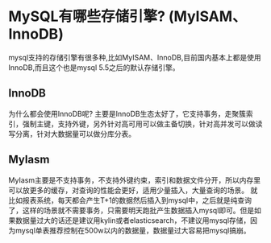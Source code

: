 # MySQL有哪些存储引擎? (MyISAM、InnoDB)

mysql支持的存储引擎有很多种,比如MyISAM、InnoDB,目前国内基本上都是使用InnoDB,而且这个也是mysql 5.5之后的默认存储引擎。

## InnoDB
为什么都会使用InnoDB呢?
主要是InnoDB生态太好了，它支持事务，走聚簇索引，强制主键，支持外键，另外针对高可用可以做主备切换，针对高并发可以做读写分离，针对大数据量可以做分库分表。

## MyIasm
MyIasm主要是不支持事务，不支持外键约束，索引和数据文件分开，所以内存里可以放更多的缓存，对查询的性能会更好，适用少量插入，大量查询的场景。
就比如报表系统，每天都会产生T+1的数据然后插入到mysql中，之后就是纯查询了，这样的场景就不需要事务，只需要明天跑批产生数据插入mysql即可。但是如果数据量过大的话还是建议用kylin或者elasticsearch，不建议用mysql存储，因为mysql单表推荐控制在500w以内的数据量，数据量过大容易把mysql搞崩。
